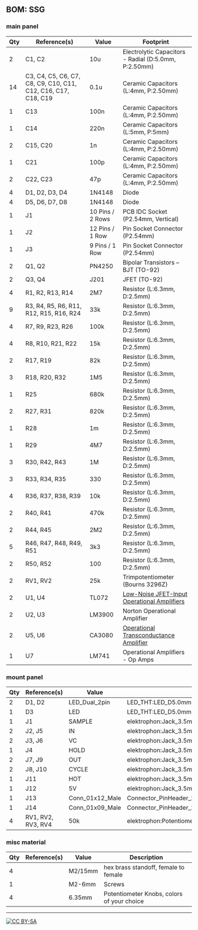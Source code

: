 ## BOM: SSG

### main panel

|Qty|Reference(s)                                                 |Value           |Footprint                                                                                                  |
|---|-------------------------------------------------------------|----------------|-----------------------------------------------------------------------------------------------------------|
|2  |C1, C2                                                       |10u             |Electrolytic Capacitors - Radial (D:5.0mm, P:2.50mm)                                                       |
|14 |C3, C4, C5, C6, C7, C8, C9, C10, C11, C12, C16, C17, C18, C19|0.1u            |Ceramic Capacitors (L:4mm, P:2.50mm)                                                                       |
|1  |C13                                                          |100n            |Ceramic Capacitors (L:4mm, P:2.50mm)                                                                       |
|1  |C14                                                          |220n            |Ceramic Capacitors (L:5mm, P:5mm)                                                                          |
|2  |C15, C20                                                     |1n              |Ceramic Capacitors (L:4mm, P:2.50mm)                                                                       |
|1  |C21                                                          |100p            |Ceramic Capacitors (L:4mm, P:2.50mm)                                                                       |
|2  |C22, C23                                                     |47p             |Ceramic Capacitors (L:4mm, P:2.50mm)                                                                       |
|4  |D1, D2, D3, D4                                               |1N4148          |Diode                                                                                                      |
|4  |D5, D6, D7, D8                                               |1N4148          |Diode                                                                                                      |
|1  |J1                                                           |10 Pins / 2 Rows|PCB IDC Socket (P2.54mm, Vertical)                                                                         |
|1  |J2                                                           |12 Pins / 1 Row |Pin Socket Connector (P2.54mm)                                                                             |
|1  |J3                                                           |9 Pins / 1 Row  |Pin Socket Connector (P2.54mm)                                                                             |
|2  |Q1, Q2                                                       |PN4250          |Bipolar Transistors – BJT (TO-92)                                                                          |
|2  |Q3, Q4                                                       |J201            |JFET (TO-92)                                                                                               |
|4  |R1, R2, R13, R14                                             |2M7             |Resistor (L:6.3mm, D:2.5mm)                                                                                |
|9  |R3, R4, R5, R6, R11, R12, R15, R16, R24                      |33k             |Resistor (L:6.3mm, D:2.5mm)                                                                                |
|4  |R7, R9, R23, R26                                             |100k            |Resistor (L:6.3mm, D:2.5mm)                                                                                |
|4  |R8, R10, R21, R22                                            |15k             |Resistor (L:6.3mm, D:2.5mm)                                                                                |
|2  |R17, R19                                                     |82k             |Resistor (L:6.3mm, D:2.5mm)                                                                                |
|3  |R18, R20, R32                                                |1M5             |Resistor (L:6.3mm, D:2.5mm)                                                                                |
|1  |R25                                                          |680k            |Resistor (L:6.3mm, D:2.5mm)                                                                                |
|2  |R27, R31                                                     |820k            |Resistor (L:6.3mm, D:2.5mm)                                                                                |
|1  |R28                                                          |1m              |Resistor (L:6.3mm, D:2.5mm)                                                                                |
|1  |R29                                                          |4M7             |Resistor (L:6.3mm, D:2.5mm)                                                                                |
|3  |R30, R42, R43                                                |1M              |Resistor (L:6.3mm, D:2.5mm)                                                                                |
|3  |R33, R34, R35                                                |330             |Resistor (L:6.3mm, D:2.5mm)                                                                                |
|4  |R36, R37, R38, R39                                           |10k             |Resistor (L:6.3mm, D:2.5mm)                                                                                |
|2  |R40, R41                                                     |470k            |Resistor (L:6.3mm, D:2.5mm)                                                                                |
|2  |R44, R45                                                     |2M2             |Resistor (L:6.3mm, D:2.5mm)                                                                                |
|5  |R46, R47, R48, R49, R51                                      |3k3             |Resistor (L:6.3mm, D:2.5mm)                                                                                |
|2  |R50, R52                                                     |100             |Resistor (L:6.3mm, D:2.5mm)                                                                                |
|2  |RV1, RV2                                                     |25k             |Trimpotentiometer (Bourns 3296Z)                                                                           |
|2  |U1, U4                                                       |TL072           |[Low-Noise JFET-Input Operational Amplifiers](https://spielhuus.github.io/elektrophon/datasheet/TL07xx.pdf)|
|2  |U2, U3                                                       |LM3900          |Norton Operational Amplifier                                                                               |
|2  |U5, U6                                                       |CA3080          |[Operational Transconductance Amplifier](https://spielhuus.github.io/elektrophon/datasheet/LM3080.pdf)     |
|1  |U7                                                           |LM741           |Operational Amplifiers - Op Amps                                                                           |

### mount panel                                            

|Qty|Reference(s)                                                 |Value           |Footprint                                                                                                  |Datasheet|
|---|-------------------------------------------------------------|----------------|-----------------------------------------------------------------------------------------------------------|---------|
|2  |D1, D2                                                       |LED_Dual_2pin   |LED_THT:LED_D5.0mm                                                                                         |~        |
|1  |D3                                                           |LED             |LED_THT:LED_D5.0mm                                                                                         |~        |
|1  |J1                                                           |SAMPLE          |elektrophon:Jack_3.5mm_WQP-PJ398SM_Vertical                                                                |~        |
|2  |J2, J5                                                       |IN              |elektrophon:Jack_3.5mm_WQP-PJ398SM_Vertical                                                                |~        |
|2  |J3, J6                                                       |VC              |elektrophon:Jack_3.5mm_WQP-PJ398SM_Vertical                                                                |~        |
|1  |J4                                                           |HOLD            |elektrophon:Jack_3.5mm_WQP-PJ398SM_Vertical                                                                |~        |
|2  |J7, J9                                                       |OUT             |elektrophon:Jack_3.5mm_WQP-PJ398SM_Vertical                                                                |~        |
|2  |J8, J10                                                      |CYCLE           |elektrophon:Jack_3.5mm_WQP-PJ398SM_Vertical                                                                |~        |
|1  |J11                                                          |HOT             |elektrophon:Jack_3.5mm_WQP-PJ398SM_Vertical                                                                |~        |
|1  |J12                                                          |5V              |elektrophon:Jack_3.5mm_WQP-PJ398SM_Vertical                                                                |~        |
|1  |J13                                                          |Conn_01x12_Male |Connector_PinHeader_2.54mm:PinHeader_1x12_P2.54mm_Vertical                                                 |~        |
|1  |J14                                                          |Conn_01x09_Male |Connector_PinHeader_2.54mm:PinHeader_1x09_P2.54mm_Vertical                                                 |~        |
|4  |RV1, RV2, RV3, RV4                                           |50k             |elektrophon:Potentiometer_Alpha_RD901F-40-00D_Single_Vertical                                              |~        |

### misc material

| Qty | Reference(s)             | Value              | Description | 
|-----|--------------------------|--------------------|-------------|
| 4   |                         | M2/15mm             | hex brass standoff, female to female | 
| 1   |                        | M2-6mm               | Screws   |
| 4   |                        | 6.35mm              | Potentiometer Knobs, colors of your choice   |

---
[![CC BY-SA](https://licensebuttons.net/l/by-sa/3.0/88x31.png)](https://creativecommons.org/licenses/by-sa/4.0/)

